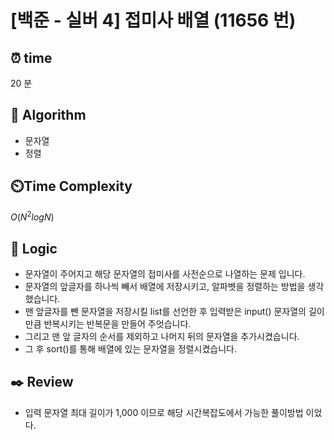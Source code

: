 # [백준 - 실버 4] 접미사 배열 (11656 번)

## ⏰  **time**

20 분

## :pushpin: **Algorithm**

- 문자열
- 정렬

## ⏲️**Time Complexity**

$O(N^2logN)$

## :round_pushpin: **Logic**

- 문자열이 주어지고 해당 문자열의 접미사를 사전순으로 나열하는 문제 입니다.
- 문자열의 앞글자를 하나씩 빼서 배열에 저장시키고, 알파벳을 정렬하는 방법을 생각했습니다.
- 맨 앞글자를 뺀 문자열을 저장시킬 list를 선언한 후 입력받은 input() 문자열의 길이만큼 반복시키는 반복문을 만들어 주엇습니다.
- 그리고 맨 앞 글자의 순서를 제외하고 나머지 뒤의 문자열을 추가시켰습니다.
- 그 후 sort()를 통해 배열에 있는 문자열을 정렬시켰습니다.

## :black_nib: **Review**

- 입력 문자열 최대 길이가 1,000 이므로 해당 시간복잡도에서 가능한 풀이방법 이었다.